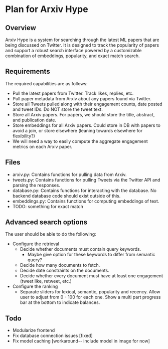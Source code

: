 # Plan for Arxiv Hype

## Overview
Arxiv Hype is a system for searching through the latest ML papers that are being discussed on Twitter. It is designed to track the popularity of papers and support a robust search interface powered by a customizable combination of embeddings, popularity, and exact match search.

## Requirements
The required capabilities are as follows:
* Pull the latest papers from Twitter. Track likes, replies, etc.
* Pull paper metadata from Arxiv about any papers found via Twitter.
* Store all Tweets pulled along with their engagement counts, date posted and tweet IDs. Do NOT store the tweet text.
* Store all Arxiv papers. For papers, we should store the title, abstract, and publication date.
* Store embeddings for all Arxiv papers. Could store in DB with papers to avoid a join, or store elsewhere (leaning towards elsewhere for flexibility?)
* We will need a way to easily compute the aggregate engagement metrics on each Arxiv paper.

## Files
* arxiv.py: Contains functions for pulling data from Arxiv.
* tweets.py: Contains functions for pulling Tweets via the Twitter API and parsing the responses.
* database.py: Contains functions for interacting with the database. No backend database code should exist outside of this.
* embeddings.py: Contains functions for computing embeddings of text.
* TODO: something for exact match

## Advanced search options
The user should be able to do the following:
* Configure the retrieval
    * Decide whether documents must contain query keywords.
        * Maybe give option for these keywords to differ from semantic query?
    * Decide how many documents to fetch.
    * Decide date constraints on the documents.
    * Decide whether every document must have at least one engagement (tweet like, retweet, etc.)
* Configure the ranking
    * Separate sliders for lexical, semantic, popularity and recency. Allow user to adjust from 0 - 100 for each one. Show a multi part progress bar at the bottom to indicate balances.

## Todo
* Modularize frontend
* Fix database connection issues [fixed]
* Fix model caching [workaround-- include model in image for now]